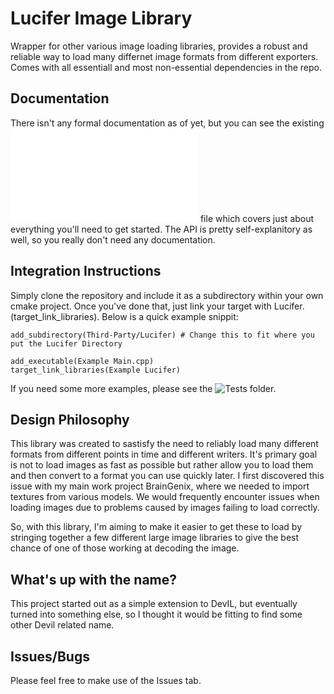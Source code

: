 # Lucifer Image Library
Wrapper for other various image loading libraries, provides a robust and reliable way to load many differnet image formats from different exporters. Comes with all essentiall and most non-essential dependencies in the repo.


## Documentation
 There isn't any formal documentation as of yet, but you can see the existing ![Example](Example/Example.cpp) file which covers just about everything you'll need to get started. The API is pretty self-explanitory as well, so you really don't need any documentation.


## Integration Instructions
Simply clone the repository and include it as a subdirectory within your own cmake project. Once you've done that, just link your target with Lucifer. (target_link_libraries). Below is a quick example snippit:
```
add_subdirectory(Third-Party/Lucifer) # Change this to fit where you put the Lucifer Directory

add_executable(Example Main.cpp)
target_link_libraries(Example Lucifer)
```
If you need some more examples, please see the ![Tests](Tests) folder. 

## Design Philosophy
This library was created to sastisfy the need to reliably load many different formats from different points in time and different writers. It's primary goal is not to load images as fast as possible but rather allow you to load them and then convert to a format you can use quickly later. I first discovered this issue with my main work project BrainGenix, where we needed to import textures from various models. We would frequently encounter issues when loading images due to problems caused by images failing to load correctly. 

So, with this library, I'm aiming to make it easier to get these to load by stringing together a few different large image libraries to give the best chance of one of those working at decoding the image.

## What's up with the name?
This project started out as a simple extension to DevIL, but eventually turned into something else, so I thought it would be fitting to find some other Devil related name.

## Issues/Bugs
Please feel free to make use of the Issues tab.

